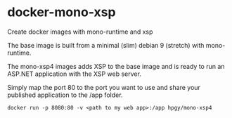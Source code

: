# docker-mono-xsp
Create docker images with mono-runtime and xsp

The base image is built from a minimal (slim) debian 9 (stretch) with 
mono-runtime.

The mono-xsp4 images adds XSP to the base image and is ready to run an ASP.NET 
application with the XSP web server.

Simply map the port 80 to the port you want to use and share your published 
application to the /app folder.

```
docker run -p 8080:80 -v <path to my web app>:/app hpgy/mono-xsp4
```
